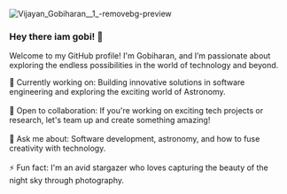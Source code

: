 ![Vijayan_Gobiharan__1_-removebg-preview](https://github.com/user-attachments/assets/0d5e03d7-04a3-4e64-9a17-9b4e6d6ce8a6)




### Hey there iam gobi! 👋

Welcome to my GitHub profile! I'm Gobiharan, and I’m passionate about exploring the endless possibilities in the world of technology and beyond.

🔭 Currently working on: Building innovative solutions in software engineering and exploring the exciting world of Astronomy. </br></br>
👯 Open to collaboration: If you're working on exciting tech projects or research, let's team up and create something amazing! </br></br>
💬 Ask me about: Software development, astronomy, and how to fuse creativity with technology. </br></br>
⚡ Fun fact: I'm an avid stargazer who loves capturing the beauty of the night sky through photography. </br></br>
